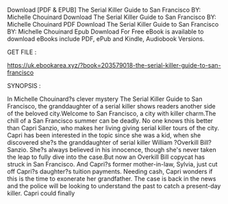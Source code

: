 Download [PDF & EPUB] The Serial Killer Guide to San Francisco BY: Michelle Chouinard Download The Serial Killer Guide to San Francisco BY: Michelle Chouinard PDF Download The Serial Killer Guide to San Francisco BY: Michelle Chouinard Epub Download For Free eBook is available to download eBooks include PDF, ePub and Kindle, Audiobook Versions.

GET FILE :

https://uk.ebookarea.xyz/?book=203579018-the-serial-killer-guide-to-san-francisco

SYNOPSIS : 

In Michelle Chouinard?s clever mystery The Serial Killer Guide to San Francisco, the granddaughter of a serial killer shows readers another side of the beloved city.Welcome to San Francisco, a city with killer charm.The chill of a San Francisco summer can be deadly. No one knows this better than Capri Sanzio, who makes her living giving serial killer tours of the city. Capri has been interested in the topic since she was a kid, when she discovered she?s the granddaughter of serial killer William ?Overkill Bill? Sanzio. She?s always believed in his innocence, though she's never taken the leap to fully dive into the case.But now an Overkill Bill copycat has struck in San Francisco. And Capri?s former mother-in-law, Sylvia, just cut off Capri?s daughter?s tuition payments. Needing cash, Capri wonders if this is the time to exonerate her grandfather. The case is back in the news and the police will be looking to understand the past to catch a present-day killer. Capri could finally 
